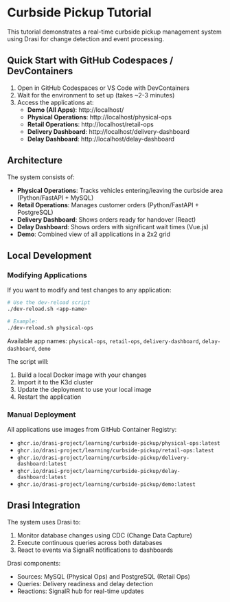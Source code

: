 # Curbside Pickup Tutorial

This tutorial demonstrates a real-time curbside pickup management system using Drasi for change detection and event processing.

## Quick Start with GitHub Codespaces / DevContainers

1. Open in GitHub Codespaces or VS Code with DevContainers
2. Wait for the environment to set up (takes ~2-3 minutes)
3. Access the applications at:
   - **Demo (All Apps)**: http://localhost/
   - **Physical Operations**: http://localhost/physical-ops
   - **Retail Operations**: http://localhost/retail-ops
   - **Delivery Dashboard**: http://localhost/delivery-dashboard
   - **Delay Dashboard**: http://localhost/delay-dashboard

## Architecture

The system consists of:
- **Physical Operations**: Tracks vehicles entering/leaving the curbside area (Python/FastAPI + MySQL)
- **Retail Operations**: Manages customer orders (Python/FastAPI + PostgreSQL)
- **Delivery Dashboard**: Shows orders ready for handover (React)
- **Delay Dashboard**: Shows orders with significant wait times (Vue.js)
- **Demo**: Combined view of all applications in a 2x2 grid

## Local Development

### Modifying Applications

If you want to modify and test changes to any application:

```bash
# Use the dev-reload script
./dev-reload.sh <app-name>

# Example:
./dev-reload.sh physical-ops
```

Available app names: `physical-ops`, `retail-ops`, `delivery-dashboard`, `delay-dashboard`, `demo`

The script will:
1. Build a local Docker image with your changes
2. Import it to the K3d cluster
3. Update the deployment to use your local image
4. Restart the application

### Manual Deployment

All applications use images from GitHub Container Registry:
- `ghcr.io/drasi-project/learning/curbside-pickup/physical-ops:latest`
- `ghcr.io/drasi-project/learning/curbside-pickup/retail-ops:latest`
- `ghcr.io/drasi-project/learning/curbside-pickup/delivery-dashboard:latest`
- `ghcr.io/drasi-project/learning/curbside-pickup/delay-dashboard:latest`
- `ghcr.io/drasi-project/learning/curbside-pickup/demo:latest`

## Drasi Integration

The system uses Drasi to:
1. Monitor database changes using CDC (Change Data Capture)
2. Execute continuous queries across both databases
3. React to events via SignalR notifications to dashboards

Drasi components:
- Sources: MySQL (Physical Ops) and PostgreSQL (Retail Ops)
- Queries: Delivery readiness and delay detection
- Reactions: SignalR hub for real-time updates